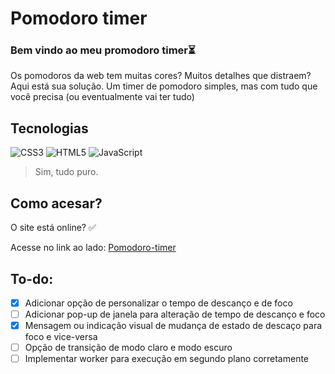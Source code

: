 # Pomodoro timer
### Bem vindo ao meu promodoro timer⏳

Os pomodoros da web tem muitas cores? Muitos detalhes que distraem? Aqui está sua solução. Um timer de pomodoro simples, mas com tudo que você precisa (ou eventualmente vai ter tudo)

## Tecnologias
![CSS3](https://img.shields.io/badge/css3-%231572B6.svg?style=for-the-badge&logo=css3&logoColor=white)
![HTML5](https://img.shields.io/badge/html5-%23E34F26.svg?style=for-the-badge&logo=html5&logoColor=white)
![JavaScript](https://img.shields.io/badge/javascript-%23323330.svg?style=for-the-badge&logo=javascript&logoColor=%23F7DF1E)

> Sim, tudo puro.

## Como acesar?
O site está online? ✅

Acesse no link ao lado: [Pomodoro-timer](https://pomodoro-timer-chi-roan.vercel.app/)

## To-do:
- [x] Adicionar opção de personalizar o tempo de descanço e de foco
- [ ] Adicionar pop-up de janela para alteração de tempo de descanço e foco
- [x] Mensagem ou indicação visual de mudança de estado de descaço para foco e vice-versa 
- [ ] Opção de transição de modo claro e modo escuro
- [ ] Implementar worker para execução em segundo plano corretamente
